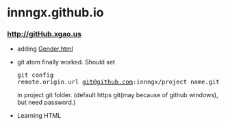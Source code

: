 # innngx.github.io
### <a href=http://github.xgao.us>http://gitHub.xgao.us</a>

* adding <a href="http://github.xgao.us/p/GENDER.html">Gender.html</a>

* git atom finally worked. Should set <pre>git config remote.origin.url git@github.com:innngx/project_name.git</pre> in project git folder. (default https git(may because of github windows), but need password.)

* Learning HTML
